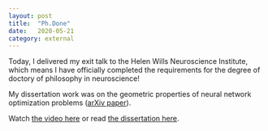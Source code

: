 ```yaml
---
layout: post
title:	"Ph.Done"
date:	2020-05-21
category: external
---
```


Today, I delivered my exit talk to the Helen Wills Neuroscience Institute,
which means I have officially completed the requirements for the degree
of doctory of philosophy in neuroscience!

My dissertation work was on the geometric properties
of neural network optimization problems
([arXiv paper](https://arxiv.org/abs/2003.10397)).

Watch [the video here](http://tinyurl.com/charles-frye-thesis-talk)
or read [the dissertation here](http://tinyurl.com/charles-frye-thesis).

<!--exc-->
